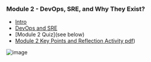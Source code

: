 
### Module 2 - DevOps, SRE, and Why They Exist?
* [Intro](https://www.youtube.com/watch?v=C6ssSRXeaQU&t=1s)
* [DevOps and SRE](https://www.youtube.com/watch?v=RkVfKAxhZOs)
* [Module 2 Quiz](see below)
* [Module 2 Key Points and Reflection Activity pdf](https://github.com/telecomprofi/what-is-sre-ukrainian/blob/master/DevOps%20Engineer%20SRE%20Learning%20Path/2/Module%202%20Key%20Points%20and%20Reflection%20Activity.pdf))

![image](https://user-images.githubusercontent.com/17558124/194897766-296183c0-08d8-4ef1-9d10-54ca366d9e5c.png)


